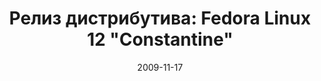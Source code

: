 ---
layout: post
title: "Релиз дистрибутива: Fedora Linux 12 \"Constantine\""
date: 2009-11-17   
---